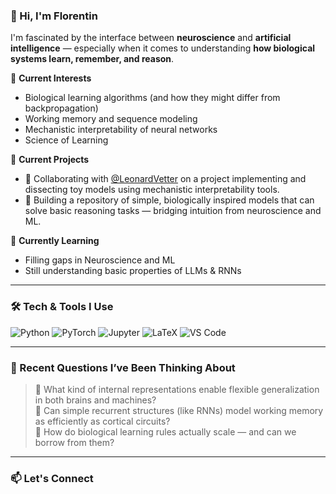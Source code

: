 

### 👋 Hi, I'm Florentin

I'm fascinated by the interface between **neuroscience** and **artificial intelligence** — especially when it comes to understanding **how biological systems learn, remember, and reason**.

🔬 **Current Interests**  
- Biological learning algorithms (and how they might differ from backpropagation)
- Working memory and sequence modeling
- Mechanistic interpretability of neural networks
- Science of Learning


🚧 **Current Projects**  
- 🤝 Collaborating with [@LeonardVetter](https://github.com/LeonardVetter) on a project implementing and dissecting toy models using mechanistic interpretability tools.
- 🧠 Building a repository of simple, biologically inspired models that can solve basic reasoning tasks — bridging intuition from neuroscience and ML.


🌱 **Currently Learning**
- Filling gaps in Neuroscience and ML
- Still understanding basic properties of LLMs & RNNs

---

### 🛠 Tech & Tools I Use

<!-- Badges for aesthetic; feel free to customize -->
![Python](https://img.shields.io/badge/-Python-3776AB?style=flat&logo=python&logoColor=white)
![PyTorch](https://img.shields.io/badge/-PyTorch-EE4C2C?style=flat&logo=pytorch&logoColor=white)
![Jupyter](https://img.shields.io/badge/-Jupyter-F37626?style=flat&logo=jupyter&logoColor=white)
![LaTeX](https://img.shields.io/badge/-LaTeX-008080?style=flat&logo=latex&logoColor=white)
![VS Code](https://img.shields.io/badge/-VS%20Code-007ACC?style=flat&logo=visual-studio-code&logoColor=white)

---

### 📘 Recent Questions I’ve Been Thinking About

> 🧩 What kind of internal representations enable flexible generalization in both brains and machines?  
> 🔁 Can simple recurrent structures (like RNNs) model working memory as efficiently as cortical circuits?  
> 🧬 How do biological learning rules actually scale — and can we borrow from them?

---

### 📫 Let's Connect

<!--- 🧠 Blog or notes (coming soon?): _insert link if relevant_
- ✉️ Email: _optional_
- 🔗 [Twitter/X](https://twitter.com/yourhandle) | [Website](https://yourdomain.com) | [LinkedIn](https://linkedin.com/in/yourhandle)
-->

